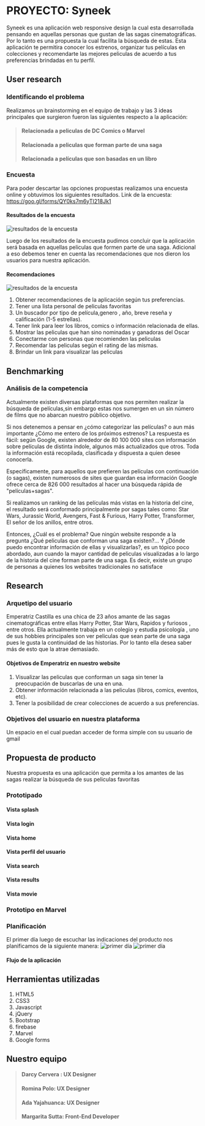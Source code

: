 # PROYECTO: Syneek

Syneek es una aplicación web responsive design la cual esta desarrollada pensando en aquellas personas que gustan de las sagas cinematográficas. Por lo tanto es una propuesta la cual facilita la búsqueda de estas.
Esta aplicación te permitira conocer los estrenos, organizar tus películas en colecciones y recomendarte las mejores peliculas de acuerdo a tus preferencias brindadas en tu perfil.

## User research

### Identificando el problema

Realizamos un brainstorming en el equipo de trabajo y las 3 ideas principales  que surgieron fueron las siguientes respecto a la aplicación:
>#### Relacionada a peliculas de DC Comics o Marvel
>#### Relacionada a peliculas que forman parte de una saga
>#### Relacionada a películas que son basadas en un libro

### Encuesta

Para poder descartar las opciones propuestas realizamos una encuesta online y obtuvimos los siguientes resultados.
Link de la encuesta: https://goo.gl/forms/QY0ks7m6yTI218Jk1

#### Resultados de la encuesta

![resultados de la encuesta](assets/images/resultados-encuesta.jpg)


Luego de los resultados de la encuesta pudimos concluir que la aplicación será basada en aquellas peliculas que formen parte de una saga.
Adicional a eso debemos tener en cuenta las recomendaciones que nos dieron los usuarios para nuestra aplicación.

#### Recomendaciones

![resultados de la encuesta](assets/images/recomendaciones.jpg)

1. Obtener recomendaciones de la aplicación según tus preferencias.
2. Tener una lista personal de peliculas favoritas
3. Un buscador por tipo de película,genero , año, breve reseña y calificación (1-5 estrellas).
4. Tener link para leer los libros, comics o información relacionada de ellas.
5. Mostrar las peliculas que han sino nominadas y ganadoras del Oscar
6. Conectarme con personas que recomienden las peliculas 
7. Recomendar las peliculas según el rating de las mismas.
8. Brindar un link para visualizar las peliculas 

## Benchmarking 

### Análisis de la competencia

Actualmente existen diversas plataformas que nos permiten realizar la búsqueda de películas,sin embargo estas nos sumergen en un sin número de films que no abarcan nuestro público objetivo.

Si nos detenemos a pensar en ¿cómo categorizar las películas? o aun más importante ¿Cómo me entero de los próximos estrenos? La respuesta es fácil: según Google, existen alrededor de 80 100 000 sites con información sobre películas de distinta índole, algunos más actualizados que otros. Toda la información está recopilada, clasificada y dispuesta a quien desee conocerla.

Específicamente, para aquellos que prefieren las películas con continuación (o sagas), existen numerosos de sites  que guardan esa información Google ofrece cerca de 826 000 resultados al hacer una búsqueda rápida de "películas+sagas".

Si realizamos un ranking de las películas más vistas en la historia del cine, el resultado será conformado principalmente por sagas tales como: Star Wars, Jurassic World, Avengers,  Fast & Furious, Harry Potter, Transformer, El señor de los anillos, entre otros.

Entonces, ¿Cuál es el problema? Que ningún website responde a la pregunta  ¿Qué peliculas que conforman una saga existen?... Y ¿Dónde puedo encontrar información de ellas y visualizarlas?, es un tópico poco abordado, aun cuando la mayor cantidad de peliculas visualizadas a lo largo de la historia del cine forman parte de una saga. Es decir, existe un grupo de personas a quienes los websites tradicionales no satisface

## Research 

### Arquetipo del usuario
Emperatriz Castilla es una chica de  23 años amante de las sagas cinematográficas entre ellas Harry Potter, Star Wars, Rapidos y furiosos , entre otros.
Ella actualmente trabaja en un colegio y estudia psicología , uno de sus hobbies principales son ver peliculas que sean parte de una saga pues le gusta la continuidad de las historias.
Por lo tanto ella desea saber más de esto que la atrae demasiado.

#### Objetivos de Emperatriz en nuestro website
1. Visualizar las peliculas que conforman un saga sin tener la preocupación de buscarlas de una en una.
2. Obtener información relacionada a las peliculas (libros, comics, eventos, etc).
3. Tener la posibilidad de crear colecciones de acuerdo a sus preferencias.
### Objetivos del usuario en nuestra plataforma

Un espacio en el cual puedan acceder de forma simple con su usuario de gmail 
## Propuesta de producto
Nuestra propuesta es una aplicación que permita a los amantes de las sagas  realizar la búsqueda de sus peliculas favoritas

### Prototipado

#### Vista splash

#### Vista login

#### Vista home

#### Vista perfil del usuario

#### Vista search

#### Vista results

#### Vista movie

### Prototipo en Marvel

### Planificación 
El primer día luego de escuchar las indicaciones del producto nos planificamos de la siguiente manera:
![primer día](assets/images/primerdia.jpg)
![primer día](assets/images/plan-semanal.jpg)
#### Flujo de la aplicación 

## Herramientas utilizadas

1. HTML5
2. CSS3
3. Javascript
4. jQuery
5. Bootstrap
6. firebase
7. Marvel
8. Google forms
## Nuestro equipo 

>#### Darcy Cervera : UX Designer
>#### Romina Polo: UX Designer
>#### Ada Yajahuanca: UX Designer
>#### Margarita Sutta: Front-End Developer

